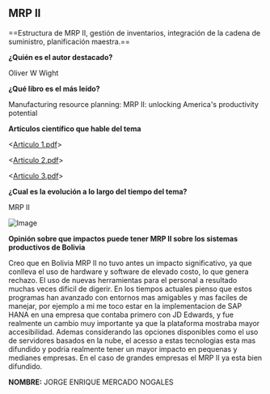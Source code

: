 ## MRP II

==Estructura de MRP II, gestión de inventarios,
integración de la cadena de suministro,
planificación maestra.==

**¿Quién es el autor destacado?**

Oliver W Wight

**¿Qué libro es el más leído?**

Manufacturing resource planning: MRP II: unlocking America's productivity potential

**Artículos científico que hable del tema**

<[Articulo 1.pdf](https://github.com/jorgemercadonogales639-ops/repositorio/blob/main/Articulo%202.pdf)>

<[Articulo 2.pdf](https://github.com/jorgemercadonogales639-ops/repositorio/blob/main/Articulo%201.pdf)>

<[Articulo 3.pdf](https://github.com/jorgemercadonogales639-ops/repositorio/blob/main/Articulo%203.pdf)>


**¿Cual es la evolución a lo largo del tiempo del tema?**

MRP II

![Image](https://github.com/user-attachments/assets/1c095a2c-9bdb-4c4b-9f93-f904d0b57c3f)

**Opinión sobre que impactos puede tener MRP II sobre los sistemas productivos de Bolivia**

Creo que en Bolivia MRP II no tuvo antes un impacto significativo, ya que conlleva el uso de hardware y software de elevado costo, lo que genera rechazo. El uso de nuevas herramientas para el personal a resultado muchas veces dificil de digerir. En los tiempos actuales pienso que estos programas han avanzado con entornos mas amigables y mas faciles de manejar, por ejemplo a mi me toco estar en la implementacion de SAP HANA en una empresa que contaba primero con JD Edwards, y fue realmente un cambio muy importante ya que la plataforma mostraba mayor accesibilidad. Ademas considerando las opciones disponibles como el uso de servidores basados en la nube, el acesso a estas tecnologias esta mas difundido y podria realmente tener un mayor impacto en pequenas y medianes empresas. En el caso de grandes empresas el MRP II ya esta bien difundido.

**NOMBRE:** JORGE ENRIQUE MERCADO NOGALES
